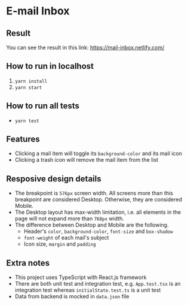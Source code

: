 # E-mail Inbox

## Result

You can see the result in this link: https://mail-inbox.netlify.com/

## How to run in localhost

1. `yarn install`
2. `yarn start`

## How to run all tests

- `yarn test`

## Features

- Clicking a mail item will toggle its `background-color` and its mail icon
- Clicking a trash icon will remove the mail item from the list

## Resposive design details

- The breakpoint is `576px` screen width. All screens more than this breakpoint are considered Desktop. Otherwise, they are considered Mobile.
- The Desktop layout has max-width limitation, i.e. all elements in the page will not expand more than `768px` width.
- The difference between Desktop and Mobile are the following.
  - Header's `color`, `background-color`, `font-size` and `box-shadow`
  - `font-weight` of each mail's subject
  - Icon size, `margin` and `padding`

## Extra notes

- This project uses TypeScript with React.js framework
- There are both unit test and integration test, e.g. `App.test.tsx` is an integration test whereas `initialState.test.ts` is a unit test
- Data from backend is mocked in `data.json` file
